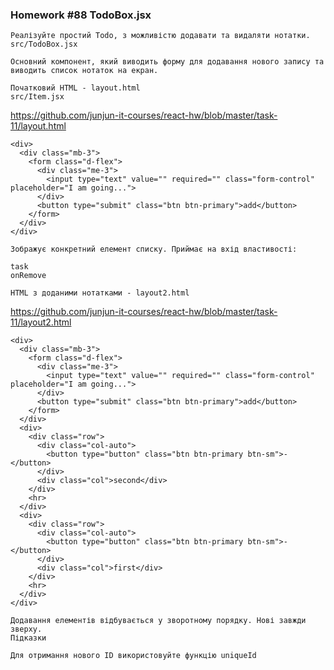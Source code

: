 ### Homework #88 TodoBox.jsx
    Реалізуйте простий Todo, з можливістю додавати та видаляти нотатки.
    src/TodoBox.jsx
    
    Основний компонент, який виводить форму для додавання нового запису та виводить список нотаток на екран.
    
    Початковий HTML - layout.html
    src/Item.jsx

https://github.com/junjun-it-courses/react-hw/blob/master/task-11/layout.html

    <div>
      <div class="mb-3">
        <form class="d-flex">
          <div class="me-3">
            <input type="text" value="" required="" class="form-control" placeholder="I am going...">
          </div>
          <button type="submit" class="btn btn-primary">add</button>
        </form>
      </div>
    </div>
    
    Зображує конкретний елемент списку. Приймає на вхід властивості:
    
    task
    onRemove
    
    HTML з доданими нотатками - layout2.html

https://github.com/junjun-it-courses/react-hw/blob/master/task-11/layout2.html

    <div>
      <div class="mb-3">
        <form class="d-flex">
          <div class="me-3">
            <input type="text" value="" required="" class="form-control" placeholder="I am going...">
          </div>
          <button type="submit" class="btn btn-primary">add</button>
        </form>
      </div>
      <div>
        <div class="row">
          <div class="col-auto">
            <button type="button" class="btn btn-primary btn-sm">-</button>
          </div>
          <div class="col">second</div>
        </div>
        <hr>
      </div>
      <div>
        <div class="row">
          <div class="col-auto">
            <button type="button" class="btn btn-primary btn-sm">-</button>
          </div>
          <div class="col">first</div>
        </div>
        <hr>
      </div>
    </div>
    
    Додавання елементів відбувається у зворотному порядку. Нові завжди зверху.
    Підказки
    
    Для отримання нового ID використовуйте функцію uniqueId